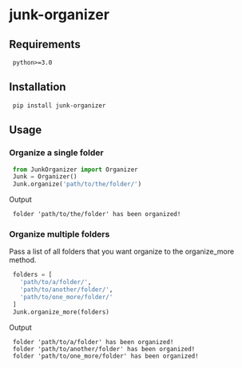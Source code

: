 # junk-organizer

## Requirements
```
 python>=3.0
```

## Installation
```
 pip install junk-organizer
```

## Usage

### Organize a single folder
```python
 from JunkOrganizer import Organizer
 Junk = Organizer()
 Junk.organize('path/to/the/folder/')
```

Output
```
 folder 'path/to/the/folder' has been organized!
```

### Organize multiple folders
Pass a list of all folders that you want organize to the organize_more method. 

```python
 folders = [
   'path/to/a/folder/', 
   'path/to/another/folder/', 
   'path/to/one_more/folder/'
 ]
 Junk.organize_more(folders) 
```

Output
```
 folder 'path/to/a/folder' has been organized! 
 folder 'path/to/another/folder' has been organized! 
 folder 'path/to/one_more/folder' has been organized! 
```
